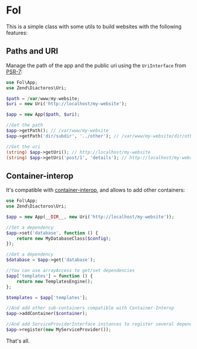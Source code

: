 # Fol

This is a simple class with some utils to build websites with the following features:

## Paths and URI

Manage the path of the app and the public uri using the `UriInterface` from [PSR-7](http://www.php-fig.org/psr/psr-7/):

```php
use Fol\App;
use Zend\Diactoros\Uri;

$path = /var/www/my-website;
$uri = new Uri('http://localhost/my-website');

$app = new App($path, $uri);

//Get the path
$app->getPath(); // /var/www/my-website
$app->getPath('dir/subdir', '../other'); // /var/www/my-website/dir/other

//Get the uri
(string) $app->getUri(); // http://localhost/my-website
(string) $app->getUri('post/1', 'details'); // http://localhost/my-website/post/1/ver
```

## Container-interop

It's compatible with [container-interop](https://github.com/container-interop/container-interop), and allows to add other containers:

```php
use Fol\App;
use Zend\Diactoros\Uri;

$app = new App(__DIR__, new Uri('http://localhost/my-website'));

//Set a dependency
$app->set('database', function () {
    return new MyDatabaseClass($config);
});

//Get a dependency
$database = $app->get('database');

//You can use arrayAccess to get/set dependencies
$app['templates'] = function () {
    return new TemplatesEngine();
};

$templates = $app['templates'];

//And add other sub-containers compatible with Container-Interop
$app->addContainer($container);

//And add ServiceProviderInterface instances to register several dependencies
$app->register(new MyServiceProvider());
```

That's all.